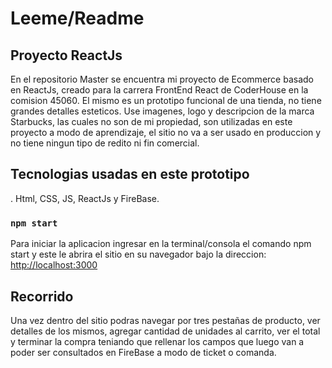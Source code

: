 # Leeme/Readme

## Proyecto ReactJs

En el repositorio Master se encuentra mi proyecto de Ecommerce basado en ReactJs, creado para la carrera FrontEnd React de CoderHouse en la comision 45060. El mismo es un prototipo funcional de una tienda, no tiene grandes detalles esteticos. Use imagenes, logo y descripcion de la marca Starbucks, las cuales no son de mi propiedad, son utilizadas en este proyecto a modo de aprendizaje, el sitio no va a ser usado en produccion y no tiene ningun tipo de redito ni fin comercial.

## Tecnologias usadas en este prototipo
. Html, CSS, JS, ReactJs y FireBase.

### `npm start`

Para iniciar la aplicacion ingresar en la terminal/consola el comando npm start y este le abrira el sitio en su navegador bajo la direccion:\
[http://localhost:3000](http://localhost:3000)

## Recorrido

Una vez dentro del sitio podras navegar por tres pestañas de producto, ver detalles de los mismos, agregar cantidad de unidades al carrito, ver el total y terminar la compra teniando que rellenar los campos que luego van a poder ser consultados en FireBase a modo de ticket o comanda.